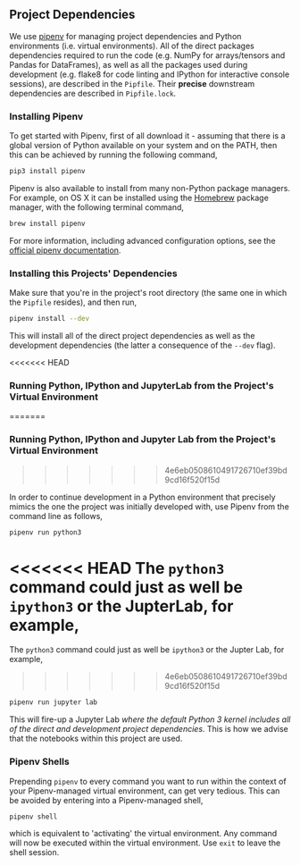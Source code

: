 ## Project Dependencies

We use [pipenv](https://docs.pipenv.org) for managing project dependencies and Python environments (i.e. virtual environments). All of the direct packages dependencies required to run the code (e.g. NumPy for arrays/tensors and Pandas for DataFrames), as well as all the packages used during development (e.g. flake8 for code linting and IPython for interactive console sessions), are described in the `Pipfile`. Their **precise** downstream dependencies are described in `Pipfile.lock`.

### Installing Pipenv

To get started with Pipenv, first of all download it - assuming that there is a global version of Python available on your system and on the PATH, then this can be achieved by running the following command,

```bash
pip3 install pipenv
```

Pipenv is also available to install from many non-Python package managers. For example, on OS X it can be installed using the [Homebrew](https://brew.sh) package manager, with the following terminal command,

```bash
brew install pipenv
```

For more information, including advanced configuration options, see the [official pipenv documentation](https://docs.pipenv.org).

### Installing this Projects' Dependencies

Make sure that you're in the project's root directory (the same one in which the `Pipfile` resides), and then run,

```bash
pipenv install --dev
```

This will install all of the direct project dependencies as well as the development dependencies (the latter a consequence of the `--dev` flag).

<<<<<<< HEAD
### Running Python, IPython and JupyterLab from the Project's Virtual Environment
=======
### Running Python, IPython and Jupyter Lab from the Project's Virtual Environment
>>>>>>> 4e6eb0508610491726710ef39bd9cd16f520f15d

In order to continue development in a Python environment that precisely mimics the one the project was initially developed with, use Pipenv from the command line as follows,

```bash
pipenv run python3
```

<<<<<<< HEAD
The `python3` command could just as well be `ipython3` or the JupterLab, for example,
=======
The `python3` command could just as well be `ipython3` or the Jupter Lab, for example,
>>>>>>> 4e6eb0508610491726710ef39bd9cd16f520f15d

```bash
pipenv run jupyter lab
```

This will fire-up a Jupyter Lab *where the default Python 3 kernel includes all of the direct and development project dependencies*. This is how we advise that the notebooks within this project are used.

### Pipenv Shells

Prepending `pipenv` to every command you want to run within the context of your Pipenv-managed virtual environment, can get very tedious. This can be avoided by entering into a Pipenv-managed shell,

```bash
pipenv shell
```

which is equivalent to 'activating' the virtual environment. Any command will now be executed within the virtual environment. Use `exit` to leave the shell session.
